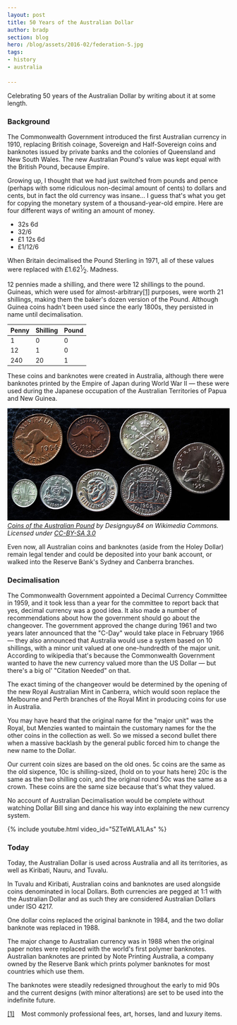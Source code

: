 ```yaml
---
layout: post
title: 50 Years of the Australian Dollar
author: bradp
section: blog
hero: /blog/assets/2016-02/federation-5.jpg
tags:
- history
- australia

---
```


Celebrating 50 years of the Australian Dollar by writing about it at some length.

<a name="ref1-guinea-bk"></a>

### Background
The Commonwealth Government introduced the first Australian currency in 1910, replacing British coinage, Sovereign and Half-Sovereign coins and banknotes issued by private banks and the colonies of Queensland and New South Wales. The new Australian Pound's value was kept equal with the British Pound, because Empire.

Growing up, I thought that we had just switched from pounds and pence (perhaps with some ridiculous non-decimal amount of cents) to dollars and cents, but in fact the old currency was insane... I guess that's what you get for copying the monetary system of a thousand-year-old empire. Here are four different ways of writing an amount of money.

* 32s 6d  
* 32/6  
* &pound;1 12s 6d  
* &pound;1/12/6  

<p>When Britain decimalised the Pound Sterling in 1971, all of these values were replaced with &pound;1.62<sup>1</sup>⁄<sub>2</sub>. Madness.</p>

<p>12 pennies made a shilling, and there were 12 shillings to the pound. Guineas, which were used for almost-arbitrary<a href="#ref1-guinea" class="refnum">[1]</a> purposes, were worth 21 shillings, making them the baker's dozen version of the Pound. Although Guinea coins hadn't been used since the early 1800s, they persisted in name until decimalisation.</p>

| Penny   | Shilling | Pound  |
| --------|----------| -------|
| 1       | 0        | 0      |
| 12      | 1        | 0      |
| 240     | 20       | 1      |

These coins and banknotes were created in Australia, although there were banknotes printed by the Empire of Japan during World War II — these were used during the Japanese occupation of the Australian Territories of Papua and New Guinea.

![Australian Pound coins](/blog/assets/2016-02/pound-coins.jpg)
*[Coins of the Australian Pound](https://commons.wikimedia.org/wiki/File:Early_Imperial_Australian_Coins.jpg) by Designguy84 on Wikimedia Commons. Licensed under [CC-BY-SA 3.0](http://creativecommons.org/licenses/by-sa/3.0)*

Even now, all Australian coins and banknotes (aside from the Holey Dollar) remain legal tender and could be deposited into your bank account, or walked into the Reserve Bank's Sydney and Canberra branches.

### Decimalisation

The Commonwealth Government appointed a Decimal Currency Committee in 1959, and it took less than a year for the committee to report back that yes, decimal currency was a good idea. It also made a number of recommendations about how the government should go about the changeover. The government approved the change during 1961 and two years later announced that the "C-Day" would take place in February 1966 — they also announced that Australia would use a system based on 10 shillings, with a minor unit valued at one one-hundredth of the major unit. According to wikipedia that's because the Commonwealth Government wanted to have the new currency valued more than the US Dollar — but there's a big ol' "Citation Needed" on that.

The exact timing of the changeover would be determined by the opening of the new Royal Australian Mint in Canberra, which would soon replace the Melbourne and Perth branches of the Royal Mint in producing coins for use in Australia.

You may have heard that the original name for the "major unit" was the Royal, but Menzies wanted to maintain the customary names for the the other coins in the collection as well. So we missed a second bullet there when a massive backlash by the general public forced him to change the new name to the Dollar.

Our current coin sizes are based on the old ones. 5c coins are the same as the old sixpence, 10c is shilling-sized, (hold on to your hats here) 20c is the same as the two shilling coin, and the original round 50c was the same as a crown. These coins are the same size because that's what they valued.

No account of Australian Decimalisation would be complete without watching Dollar Bill sing and dance his way into explaining the new currency system.

{% include youtube.html video_id="5ZTeWLA1LAs" %}

### Today

Today, the Australian Dollar is used across Australia and all its territories, as well as Kiribati, Nauru, and Tuvalu.

In Tuvalu and Kiribati, Australian coins and banknotes are used alongside coins denominated in local Dollars. Both currencies are pegged at 1:1 with the Australian Dollar and as such they are considered Australian Dollars under ISO 4217.

One dollar coins replaced the original banknote in 1984, and the two dollar banknote was replaced in 1988.

The major change to Australian currency was in 1988 when the original paper notes were replaced with the world's first polymer banknotes. Australian banknotes are printed by Note Printing Australia, a company owned by the Reserve Bank which prints polymer banknotes for most countries which use them.

The banknotes were steadily redesigned throughout the early to mid 90s and the current designs (with minor alterations) are set to be used into the indefinite future.

<p class="reftext"><a name="ref1-guinea"><a href="#ref1-guinea-bk">[1]</a> &nbsp;&nbsp; Most commonly professional fees, art, horses, land and luxury items.</p>